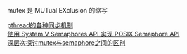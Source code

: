 mutex 是 MUTual EXclusion 的缩写

[pthread的各种同步机制](http://casatwy.com/pthreadde-ge-chong-tong-bu-ji-zhi.html)  
[使用 System V Semaphores API 实现 POSIX Semaphore API](http://www.ibm.com/developerworks/cn/linux/l-semaphore/)  
[深层次探讨mutex与semaphore之间的区别](https://yq.aliyun.com/articles/64856?spm=5176.100239.blogcont64857.21.VzTBcH)  
